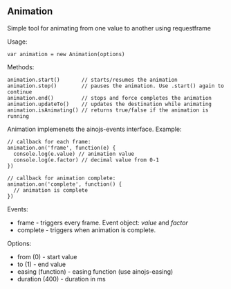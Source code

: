 Animation
----------

Simple tool for animating from one value to another using requestframe

Usage:

    var animation = new Animation(options)

Methods:
  
    animation.start()       // starts/resumes the animation
    animation.stop()        // pauses the animation. Use .start() again to continue
    animation.end()         // stops and force completes the animation
    animation.updateTo()    // updates the destination while animating
    animation.isAnimating() // returns true/false if the animation is running

Animation implemenets the ainojs-events interface. Example:
  
    // callback for each frame:
    animation.on('frame', function(e) {
      console.log(e.value) // animation value
      console.log(e.factor) // decimal value from 0-1
    })

    // callback for animation complete:
    animation.on('complete', function() {
      // animation is complete
    })

Events:

- frame - triggers every frame. Event object: *value* and *factor*
- complete - triggers when animation is complete.

Options:

- from (0) - start value
- to (1) - end value
- easing (function) - easing function (use ainojs-easing)
- duration (400) - duration in ms